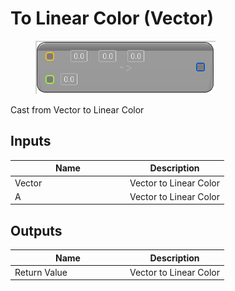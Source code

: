# To Linear Color (Vector)

<div align="left" data-full-width="false">

<figure><img src="To_Linear_Color_(Vector).png" alt=""><figcaption></figcaption></figure>

</div>

Cast from Vector to Linear Color

## Inputs

<table>
<thead><tr><th width="170">Name</th><th>Description</th></tr></thead>
<tbody>
<tr><td>Vector</td><td>Vector to Linear Color</td></tr>
<tr><td>A</td><td>Vector to Linear Color</td></tr>
</tbody>
</table>

## Outputs

<table>
<thead><tr><th width="170">Name</th><th>Description</th></tr></thead>
<tbody>
<tr><td>Return Value</td><td>Vector to Linear Color</td></tr>
</tbody>
</table>